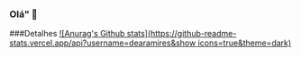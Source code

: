 ### Olá" 👋



###Detalhes
[![Anurag's Github stats](https://github-readme-stats.vercel.app/api?username=dearamires&show icons=true&theme=dark)](https://github.com/anuraghazra/github-readme-stats)
